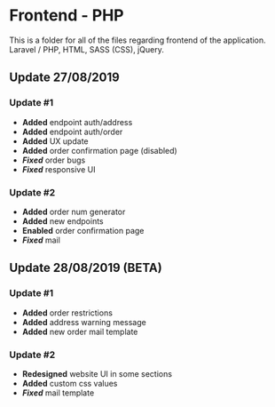 # Frontend - PHP
This is a folder for all of the files regarding frontend of the application.
Laravel / PHP, HTML, SASS (CSS), jQuery.

<h2>Update 27/08/2019</h2>

<h3>Update #1</h3>

- <b>Added</b> endpoint auth/address
- <b>Added</b> endpoint auth/order
- <b>Added</b> UX update
- <b>Added</b> order confirmation page (disabled)
- <b><i>Fixed</i></b> order bugs
- <b><i>Fixed</i></b> responsive UI

<h3>Update #2</h3>

- <b>Added</b> order num generator
- <b>Added</b> new endpoints
- <b>Enabled</b> order confirmation page 
- <b><i>Fixed</i></b> mail

<h2>Update 28/08/2019 (BETA)</h2>

<h3>Update #1</h3>

- <b>Added</b> order restrictions
- <b>Added</b> address warning message
- <b>Added</b> new order mail template

<h3>Update #2</h3>

- <b>Redesigned</b> website UI in some sections
- <b>Added</b> custom css values
- <b><i>Fixed</i></b> mail template